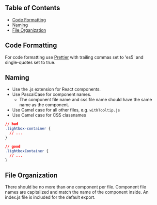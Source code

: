 
## Table of Contents

- [Code Formatting](#code-formatting)
- [Naming](#naming)
- [File Organization](#file-names)

## Code Formatting

For code formatting use [Prettier](https://github.com/prettier/prettier) with trailing commas set to 'es5' and single-quotes set to true.

## Naming

* Use the .js extension for React components.
* Use PascalCase for component names.
  * The component file name and css file name should have the same name as the component.
* Use Camel case for all other files, e.g. `withTooltip.js`
* Use Camel case for CSS classnames

```css
// bad
.lightbox-container {
  // ...
}

// good
.lightboxContainer {
  // ...
}
```

## File Organization

There should be no more than one component per file. Component file names are capitalized and match the name of the component inside. An index.js file is included for the default export.
